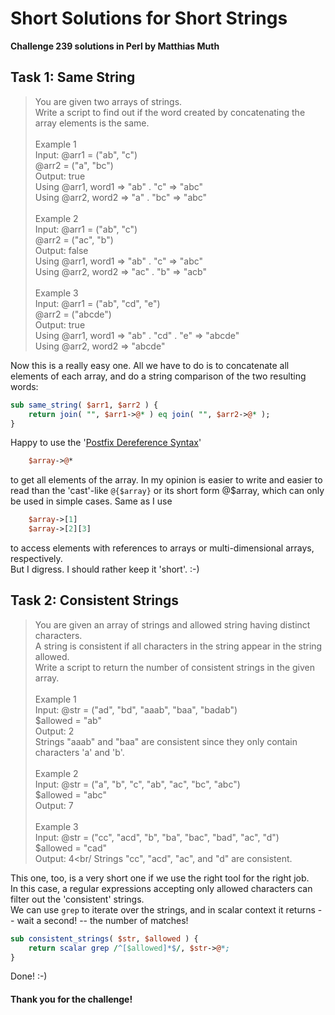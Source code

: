 # Short Solutions for Short Strings

**Challenge 239 solutions in Perl by Matthias Muth**

## Task 1: Same String

> You are given two arrays of strings.<br/>
> Write a script to find out if the word created by concatenating the array elements is the same.<br/>
> <br/>
> Example 1<br/>
> Input: @arr1 = ("ab", "c")<br/>
>        @arr2 = ("a", "bc")<br/>
> Output: true<br/>
> Using @arr1, word1 => "ab" . "c" => "abc"<br/>
> Using @arr2, word2 => "a" . "bc" => "abc"<br/>
> <br/>
> Example 2<br/>
> Input: @arr1 = ("ab", "c")<br/>
>        @arr2 = ("ac", "b")<br/>
> Output: false<br/>
> Using @arr1, word1 => "ab" . "c" => "abc"<br/>
> Using @arr2, word2 => "ac" . "b" => "acb"<br/>
> <br/>
> Example 3<br/>
> Input: @arr1 = ("ab", "cd", "e")<br/>
>        @arr2 = ("abcde")<br/>
> Output: true<br/>
> Using @arr1, word1 => "ab" . "cd" . "e" => "abcde"<br/>
> Using @arr2, word2 => "abcde"<br/>

Now this is a really easy one.
All we have to do is to concatenate all elements of each array, and do a string comparison of the two resulting words:

```perl
sub same_string( $arr1, $arr2 ) {
    return join( "", $arr1->@* ) eq join( "", $arr2->@* );
}
```
Happy to use the '[Postfix Dereference Syntax](https://perldoc.perl.org/perlref#Postfix-Dereference-Syntax)'
```perl
    $array->@*
```
to get all elements of the array. In my opinion is easier to write and easier to read than the 'cast'-like `@{$array}` or its short form @$array, which can only be used in simple cases.
Same as I use

```perl
    $array->[1]
    $array->[2][3]
```
to access elements with references to arrays or multi-dimensional arrays, respectively.<br/>But I digress. I should rather keep it 'short'. :-)  

## Task 2: Consistent Strings

> You are given an array of strings and allowed string having distinct characters.<br/>
> A string is consistent if all characters in the string appear in the string allowed.<br/>
> Write a script to return the number of consistent strings in the given array.<br/>
> <br/>
> Example 1<br/>
> Input: @str = ("ad", "bd", "aaab", "baa", "badab")<br/>
>        \$allowed = "ab"<br/>
> Output: 2<br/>
> Strings "aaab" and "baa" are consistent since they only contain characters 'a' and 'b'.<br/>
> <br/>
> Example 2<br/>
> Input: @str = ("a", "b", "c", "ab", "ac", "bc", "abc")<br/>
>        \$allowed = "abc"<br/>
> Output: 7<br/>
> <br/>
> Example 3<br/>
> Input: @str = ("cc", "acd", "b", "ba", "bac", "bad", "ac", "d")<br/>
>        \$allowed = "cad"<br/>
> Output: 4<br/
> Strings "cc", "acd", "ac", and "d" are consistent.<br/>

This one, too, is a very short one if we use the right tool  for the right job.<br/>
In this case, a regular expressions accepting only allowed characters can filter out the 'consistent' strings.<br/>
We can use `grep` to iterate over the strings, and in scalar context it returns -- wait a second! -- the number of matches!<br/>
```perl
sub consistent_strings( $str, $allowed ) {
    return scalar grep /^[$allowed]*$/, $str->@*;
}
```
Done! :-)

#### **Thank you for the challenge!**
